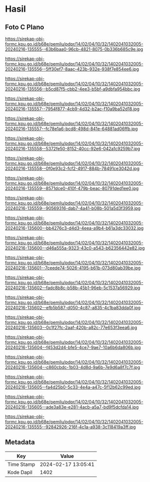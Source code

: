 # Hasil

## Foto C Plano

https://sirekap-obj-formc.kpu.go.id/b68e/pemilu/pdpr/14/02/04/10/32/1402041032005-20240216-135555--63b6baa0-96cb-4821-8075-0b336b685c9e.jpg

https://sirekap-obj-formc.kpu.go.id/b68e/pemilu/pdpr/14/02/04/10/32/1402041032005-20240216-135556--5ff30ef7-8aac-423b-932e-938f7e854ee6.jpg

https://sirekap-obj-formc.kpu.go.id/b68e/pemilu/pdpr/14/02/04/10/32/1402041032005-20240216-135556--b5cd87f5-cbb2-4ee3-b5bf-a9dbfa954bbc.jpg

https://sirekap-obj-formc.kpu.go.id/b68e/pemilu/pdpr/14/02/04/10/32/1402041032005-20240216-135557--7954f877-4cb9-4d32-b2ac-f10a9ba52d18.jpg

https://sirekap-obj-formc.kpu.go.id/b68e/pemilu/pdpr/14/02/04/10/32/1402041032005-20240216-135557--fc78e1a6-bcd8-498d-841e-64881ad06ffb.jpg

https://sirekap-obj-formc.kpu.go.id/b68e/pemilu/pdpr/14/02/04/10/32/1402041032005-20240216-135558--5372fe50-8152-40cc-92e6-042a1c9259b7.jpg

https://sirekap-obj-formc.kpu.go.id/b68e/pemilu/pdpr/14/02/04/10/32/1402041032005-20240216-135558--0f0e93c2-fcf2-4917-884b-78491ce3042d.jpg

https://sirekap-obj-formc.kpu.go.id/b68e/pemilu/pdpr/14/02/04/10/32/1402041032005-20240216-135559--8571dce0-410f-479b-beac-80791ded1ee0.jpg

https://sirekap-obj-formc.kpu.go.id/b68e/pemilu/pdpr/14/02/04/10/32/1402041032005-20240216-135559--90569316-dab7-4a41-b08b-501a5d3f3959.jpg

https://sirekap-obj-formc.kpu.go.id/b68e/pemilu/pdpr/14/02/04/10/32/1402041032005-20240216-135600--bb4276c3-d4d3-4eea-a9b4-b61a3dc33032.jpg

https://sirekap-obj-formc.kpu.go.id/b68e/pemilu/pdpr/14/02/04/10/32/1402041032005-20240216-135600--d46a555a-9323-43c0-a543-b62356442e82.jpg

https://sirekap-obj-formc.kpu.go.id/b68e/pemilu/pdpr/14/02/04/10/32/1402041032005-20240216-135601--7ceede74-5026-4195-b61b-073d80ab39be.jpg

https://sirekap-obj-formc.kpu.go.id/b68e/pemilu/pdpr/14/02/04/10/32/1402041032005-20240216-135602--fadc8b8c-b58b-45b1-96eb-5c1537a56929.jpg

https://sirekap-obj-formc.kpu.go.id/b68e/pemilu/pdpr/14/02/04/10/32/1402041032005-20240216-135602--efb5b587-d050-4c87-a835-4c1ba83dda0f.jpg

https://sirekap-obj-formc.kpu.go.id/b68e/pemilu/pdpr/14/02/04/10/32/1402041032005-20240216-135603--0c1f27fc-2aaf-420b-a82c-77e653f3eea6.jpg

https://sirekap-obj-formc.kpu.go.id/b68e/pemilu/pdpr/14/02/04/10/32/1402041032005-20240216-135604--f453d2d4-bfe5-4ce7-9ae7-10a6b6da806b.jpg

https://sirekap-obj-formc.kpu.go.id/b68e/pemilu/pdpr/14/02/04/10/32/1402041032005-20240216-135604--c860cbdc-1b03-4d8d-9a6b-7e9d6a8f7c7f.jpg

https://sirekap-obj-formc.kpu.go.id/b68e/pemilu/pdpr/14/02/04/10/32/1402041032005-20240216-135605--fa4d25b0-5c33-4e4a-a47c-5f12b62c99ed.jpg

https://sirekap-obj-formc.kpu.go.id/b68e/pemilu/pdpr/14/02/04/10/32/1402041032005-20240216-135605--ade3a83e-e281-4acb-a5a7-bd9f5dcfda14.jpg

https://sirekap-obj-formc.kpu.go.id/b68e/pemilu/pdpr/14/02/04/10/32/1402041032005-20240216-135555--92842926-216f-4c1a-a938-3c118419a3ff.jpg


## Metadata

| Key        | Value               |
| ---------- | ------------------- |
| Time Stamp | 2024-02-17 13:05:41 |
| Kode Dapil | 1402                |



